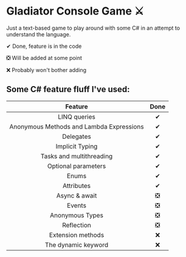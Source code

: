 ﻿# Gladiator Console Game ⚔

Just a text-based game to play around with some C# in an attempt to understand the language.

✔ Done, feature is in the code

❎ Will be added at some point

❌ Probably won't bother adding

## Some C# feature fluff I've used:
| Feature | Done | 
| :---: | :---: | 
| LINQ queries | ✔ |
| Anonymous Methods and Lambda Expressions | ✔ | 
| Delegates | ✔ |
| Implicit Typing | ✔ |
| Tasks and multithreading | ✔ |
| Optional parameters | ✔ |
| Enums | ✔ |
| Attributes | ✔ |
|  Async & await| ❎ |
| Events | ❎ |
| Anonymous Types | ❎ |
| Reflection| ❎ |
| Extension methods| ❌ |
|  The dynamic keyword| ❌ |
